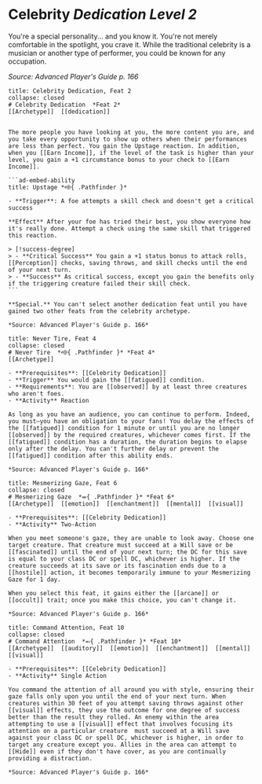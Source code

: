 
# Celebrity *Dedication Level 2*  

You're a special personality... and you know it. You're not merely comfortable in the spotlight, you crave it. While the traditional celebrity is a musician or another type of performer, you could be known for any occupation.

*Source: Advanced Player's Guide p. 166*

````ad-embed-feat
title: Celebrity Dedication, Feat 2
collapse: closed
# Celebrity Dedication  *Feat 2*  
[[Archetype]]  [[dedication]]  


The more people you have looking at you, the more content you are, and you take every opportunity to show up others when their performances are less than perfect. You gain the Upstage reaction. In addition, when you [[Earn Income]], if the level of the task is higher than your level, you gain a +1 circumstance bonus to your check to [[Earn Income]].

```ad-embed-ability
title: Upstage *⬲{ .Pathfinder }*

- **Trigger**: A foe attempts a skill check and doesn't get a critical success

**Effect** After your foe has tried their best, you show everyone how it's really done. Attempt a check using the same skill that triggered this reaction.

> [!success-degree] 
> - **Critical Success** You gain a +1 status bonus to attack rolls, [[Perception]] checks, saving throws, and skill checks until the end of your next turn.
> - **Success** As critical success, except you gain the benefits only if the triggering creature failed their skill check.
```

**Special.** You can't select another dedication feat until you have gained two other feats from the celebrity archetype.

*Source: Advanced Player's Guide p. 166*  
````  

```ad-embed-feat
title: Never Tire, Feat 4
collapse: closed
# Never Tire  *⬲{ .Pathfinder }* *Feat 4*  
[[Archetype]]  

- **Prerequisites**: [[Celebrity Dedication]]
- **Trigger** You would gain the [[fatigued]] condition.
- **Requirements**: You are [[observed]] by at least three creatures who aren't foes.
- **Activity** Reaction

As long as you have an audience, you can continue to perform. Indeed, you must—you have an obligation to your fans! You delay the effects of the [[fatigued]] condition for 1 minute or until you are no longer [[observed]] by the required creatures, whichever comes first. If the [[fatigued]] condition has a duration, the duration begins to elapse only after the delay. You can't further delay or prevent the [[fatigued]] condition after this ability ends.

*Source: Advanced Player's Guide p. 166*  
```  

```ad-embed-feat
title: Mesmerizing Gaze, Feat 6
collapse: closed
# Mesmerizing Gaze  *⬺{ .Pathfinder }* *Feat 6*  
[[Archetype]]  [[emotion]]  [[enchantment]]  [[mental]]  [[visual]]  

- **Prerequisites**: [[Celebrity Dedication]]
- **Activity** Two-Action

When you meet someone's gaze, they are unable to look away. Choose one target creature. That creature must succeed at a Will save or be [[fascinated]] until the end of your next turn; the DC for this save is equal to your class DC or spell DC, whichever is higher. If the creature succeeds at its save or its fascination ends due to a [[hostile]] action, it becomes temporarily immune to your Mesmerizing Gaze for 1 day.

When you select this feat, it gains either the [[arcane]] or [[occult]] trait; once you make this choice, you can't change it.

*Source: Advanced Player's Guide p. 166*  
```  

```ad-embed-feat
title: Command Attention, Feat 10
collapse: closed
# Command Attention  *⬻{ .Pathfinder }* *Feat 10*  
[[Archetype]]  [[auditory]]  [[emotion]]  [[enchantment]]  [[mental]]  [[visual]]  

- **Prerequisites**: [[Celebrity Dedication]]
- **Activity** Single Action

You command the attention of all around you with style, ensuring their gaze falls only upon you until the end of your next turn. When creatures within 30 feet of you attempt saving throws against other [[visual]] effects, they use the outcome for one degree of success better than the result they rolled. An enemy within the area attempting to use a [[visual]] effect that involves focusing its attention on a particular creature  must succeed at a Will save against your class DC or spell DC, whichever is higher, in order to target any creature except you. Allies in the area can attempt to [[Hide]] even if they don't have cover, as you are continually providing a distraction.

*Source: Advanced Player's Guide p. 166*  
```
